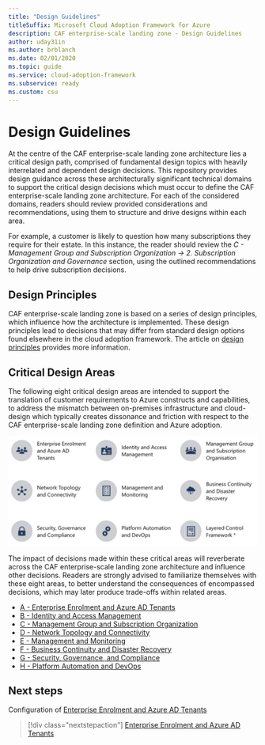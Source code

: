 ```yaml
---
title: "Design Guidelines"
titleSuffix: Microsoft Cloud Adoption Framework for Azure
description: CAF enterprise-scale landing zone - Design Guidelines
author: uday31in
ms.author: brblanch
ms.date: 02/01/2020
ms.topic: guide
ms.service: cloud-adoption-framework
ms.subservice: ready
ms.custom: csu
---
```



# Design Guidelines

At the centre of the CAF enterprise-scale landing zone architecture lies a critical design path, comprised of fundamental design topics with heavily interrelated and dependent design decisions. This repository provides design guidance across these architecturally significant technical domains to support the critical design decisions which must occur to define the CAF enterprise-scale landing zone architecture. For each of the considered domains, readers should review provided considerations and recommendations, using them to structure and drive designs within each area.

For example, a customer is likely to question how many subscriptions they require for their estate. In this instance, the reader should review the *C - Management Group and Subscription Organization -&gt; 2. Subscription Organization and Governance* section, using the outlined recommendations to help drive subscription decisions.

## Design Principles

CAF enterprise-scale landing zone is based on a series of design principles, which influence how the architecture is implemented. These design principles lead to decisions that may differ from standard design options found elsewhere in the cloud adoption framework. The article on [design principles](./design-principles.md) provides more information.

## Critical Design Areas

The following eight critical design areas are intended to support the translation of customer requirements to Azure constructs and capabilities, to address the mismatch between on-premises infrastructure and cloud-design which typically creates dissonance and friction with respect to the CAF enterprise-scale landing zone definition and Azure adoption.

[![Critical Design Areas](./media/critical-design-areas.png "Critical Design Areas")](./media/critical-design-areas.png)

The impact of decisions made within these critical areas will reverberate across the CAF enterprise-scale landing zone architecture and influence other decisions. Readers are strongly advised to familiarize themselves with these eight areas, to better understand the consequences of encompassed decisions, which may later produce trade-offs within related areas.

* [A - Enterprise Enrolment and Azure AD Tenants](./A-Enterprise-Enrolment-and-Azure-AD-Tenants.md)
* [B - Identity and Access Management](./B-Identity-and-Access-Management.md)
* [C - Management Group and Subscription Organization](./C-Management-Group-and-Subscription-Organization.md)
* [D - Network Topology and Connectivity](./D-Network-Topology-and-Connectivity.md)
* [E - Management and Monitoring](./E-Management-and-Monitoring.md)
* [F - Business Continuity and Disaster Recovery](./F-Business-Continuity-and-Disaster-Recovery.md)
* [G - Security, Governance, and Compliance](./G-Security-Governance-and-Compliance.md)
* [H - Platform Automation and DevOps](./H-Platform-Automation-and-DevOps.md)

## Next steps

Configuration of [Enterprise Enrolment and Azure AD Tenants](./A-Enterprise-Enrolment-and-Azure-AD-Tenants.md)

> [!div class="nextstepaction"]
> [Enterprise Enrolment and Azure AD Tenants](./A-Enterprise-Enrolment-and-Azure-AD-Tenants.md)